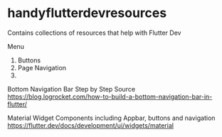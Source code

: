 # handyflutterdevresources
Contains collections of resources that help with Flutter Dev

Menu 
1. Buttons
2. Page Navigation
3. 



Bottom Navigation Bar Step by Step 
Source
https://blog.logrocket.com/how-to-build-a-bottom-navigation-bar-in-flutter/

Material Widget Components including 
Appbar, buttons and navigation 
https://flutter.dev/docs/development/ui/widgets/material

